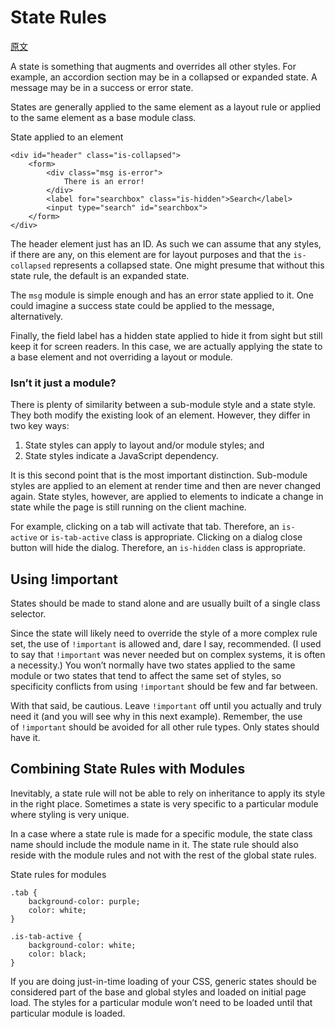 # State Rules

[原文](https://smacss.com/book/type-state)

A state is something that augments and overrides all other styles. For example, an accordion section may be in a collapsed or expanded state. A message may be in a success or error state.

States are generally applied to the same element as a layout rule or applied to the same element as a base module class.



State applied to an element

```
<div id="header" class="is-collapsed">
    <form>
        <div class="msg is-error">
            There is an error!
        </div>
        <label for="searchbox" class="is-hidden">Search</label>
        <input type="search" id="searchbox">
    </form>
</div>

```



The header element just has an ID. As such we can assume that any styles, if there are any, on this element are for layout purposes and that the `is-collapsed` represents a collapsed state. One might presume that without this state rule, the default is an expanded state.

The `msg` module is simple enough and has an error state applied to it. One could imagine a success state could be applied to the message, alternatively.

Finally, the field label has a hidden state applied to hide it from sight but still keep it for screen readers. In this case, we are actually applying the state to a base element and not overriding a layout or module.

### Isnʼt it just a module?

There is plenty of similarity between a sub-module style and a state style. They both modify the existing look of an element. However, they differ in two key ways:

1. State styles can apply to layout and/or module styles; and
2. State styles indicate a JavaScript dependency.

It is this second point that is the most important distinction. Sub-module styles are applied to an element at render time and then are never changed again. State styles, however, are applied to elements to indicate a change in state while the page is still running on the client machine.

For example, clicking on a tab will activate that tab. Therefore, an `is-active` or `is-tab-active` class is appropriate. Clicking on a dialog close button will hide the dialog. Therefore, an `is-hidden` class is appropriate.

## Using !important

States should be made to stand alone and are usually built of a single class selector.

Since the state will likely need to override the style of a more complex rule set, the use of `!important` is allowed and, dare I say, recommended. (I used to say that `!important` was never needed but on complex systems, it is often a necessity.) You won’t normally have two states applied to the same module or two states that tend to affect the same set of styles, so specificity conflicts from using `!important` should be few and far between.

With that said, be cautious. Leave `!important` off until you actually and truly need it (and you will see why in this next example). Remember, the use of `!important` should be avoided for all other rule types. Only states should have it.

## Combining State Rules with Modules

Inevitably, a state rule will not be able to rely on inheritance to apply its style in the right place. Sometimes a state is very specific to a particular module where styling is very unique.

In a case where a state rule is made for a specific module, the state class name should include the module name in it. The state rule should also reside with the module rules and not with the rest of the global state rules.



State rules for modules

```
.tab {
    background-color: purple;
    color: white;
}

.is-tab-active {
    background-color: white;
    color: black;
}
```



If you are doing just-in-time loading of your CSS, generic states should be considered part of the base and global styles and loaded on initial page load. The styles for a particular module wonʼt need to be loaded until that particular module is loaded.

